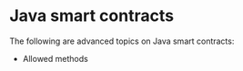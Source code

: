 # Java smart contracts

The following are advanced topics on Java smart contracts:

* Allowed methods
